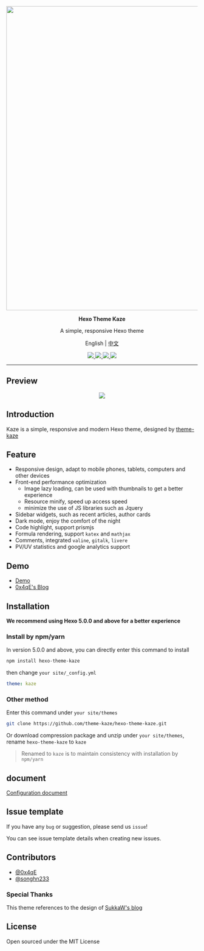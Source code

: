 <p align="center">
  <img src="https://img.songhn.com/img/feature-kaze-show-v2.webp" width="800">
</p>
<p align="center"><b>Hexo Theme Kaze</b></p>
<p align="center">A simple, responsive Hexo theme</p>
<p align="center">English | <a href="README_zh.md">中文</a></p>
<p align="center">
  <a href="https://www.npmjs.com/package/hexo-theme-kaze/v/latest">
    <img src="https://img.shields.io/npm/v/hexo-theme-kaze">
  </a>
  <a href="https://github.com/theme-kaze/hexo-theme-kaze/blob/master/LICENSE">
    <img src="https://img.shields.io/npm/l/hexo-theme-kaze">
  </a>
  <a href="https://github.com/theme-kaze/hexo-theme-kaze/commits/master">
    <img src="https://img.shields.io/github/commit-activity/w/theme-kaze/hexo-theme-kaze?color=red">
  </a>
  <a href="https://github.com/theme-kaze/hexo-theme-kaze/commits/master">
    <img src="https://img.shields.io/github/last-commit/theme-kaze/hexo-theme-kaze/master">
  </a>
</p>

---
## Preview

<p align="center">
  <img src="https://img.songhn.com/img/kaze-new-preview.webp">
</p>

## Introduction

Kaze is a simple, responsive and modern Hexo theme, designed by [theme-kaze](https://github.com/theme-kaze)


## Feature

+ Responsive design, adapt to mobile phones, tablets, computers and other devices
+ Front-end performance optimization
  + Image lazy loading, can be used with thumbnails to get a better experience
  + Resource minify, speed up access speed
  + minimize the use of JS libraries such as Jquery
+ Sidebar widgets, such as recent articles, author cards
+ Dark mode, enjoy the comfort of the night
+ Code highlight, support prismjs
+ Formula rendering, support `katex` and `mathjax`
+ Comments, integrated `valine`, `gitalk`, `livere`
+ PV/UV statistics and google analytics support
## Demo

+ [Demo](https://demo.theme-kaze.top/)
+ [0x4qE's Blog](https://0727.site)

## Installation

**We recommend using Hexo 5.0.0 and above for a better experience**

### Install by npm/yarn

In version 5.0.0 and above, you can directly enter this command to install

```bash
npm install hexo-theme-kaze
```

then change `your site/_config.yml`

```yaml
theme: kaze
```
### Other method

Enter this command under `your site/themes`

```bash
git clone https://github.com/theme-kaze/hexo-theme-kaze.git
```

Or download compression package and unzip under `your site/themes`, rename `hexo-theme-kaze` to `kaze`

> Renamed to `kaze` is to maintain consistency with installation by `npm/yarn`

## document

[Configuration document](https://demo.theme-kaze.top/document/)

## Issue template

If you have any `bug` or suggestion, please send us `issue`!

You can see issue template details when creating new issues.

## Contributors

+ [@0x4qE](https://github.com/0x4qE)
+ [@songhn233](https://github.com/songhn233)

### Special Thanks

This theme references to the design of [SukkaW's blog](https://blog.skk.moe/)

## License

Open sourced under the MIT License
